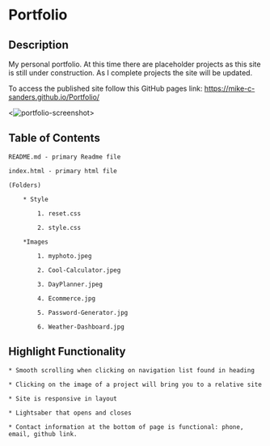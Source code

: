 # Portfolio

## Description
My personal portfolio. At this time there are placeholder projects as this site is still under construction. As I complete projects the site will be updated.

To access the published site follow this GitHub pages link: <https://mike-c-sanders.github.io/Portfolio/>

<![portfolio-screenshot](https://user-images.githubusercontent.com/71601403/148632154-7fade9f8-9665-436a-8190-00ac955183ab.png)>

## Table of Contents

```
README.md - primary Readme file

index.html - primary html file

(Folders)

    * Style
    
        1. reset.css
        
        2. style.css

    *Images

        1. myphoto.jpeg
        
        2. Cool-Calculator.jpeg

        3. DayPlanner.jpeg

        4. Ecommerce.jpg

        5. Password-Generator.jpg

        6. Weather-Dashboard.jpg

```
## Highlight Functionality

    * Smooth scrolling when clicking on navigation list found in heading

    * Clicking on the image of a project will bring you to a relative site

    * Site is responsive in layout

    * Lightsaber that opens and closes

    * Contact information at the bottom of page is functional: phone, email, github link.
